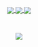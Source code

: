<!--<p align="center">
  <img align="center" src="https://github-readme-streak-stats.herokuapp.com?user=starfunkel&theme=vue-dark&hide_border=true&date_format=M%20j%5B%2C%20Y%5D" alt="My github stats" />
</p><br><br><br><br><br>
-->

 <p align="center">
<a href="https://github.com/starfunkel/get-adinfo">
  <img align="center" src="https://denvercoder1-github-readme-stats.vercel.app/api/pin/?username=starfunkel&repo=get-adinfo&title_color=fff&icon_color=f9f9f9&text_color=9f9f9f&bg_color=151515" />

<a href="https://github.com/starfunkel/Starfunkels-Chainsaw-Repo">
  <img align="center" src="https://denvercoder1-github-readme-stats.vercel.app/api/pin/?username=starfunkel&repo=Starfunkels-Chainsaw-Repo&title_color=fff&icon_color=f9f9f9&text_color=9f9f9f&bg_color=151515" />

<a href="https://github.com/starfunkel/fine_arts">
  <img align="center" src="https://denvercoder1-github-readme-stats.vercel.app/api/pin/?username=starfunkel&repo=fine_arts&title_color=fff&icon_color=f9f9f9&text_color=9f9f9f&bg_color=151515" />

</a></p><br>


<p align="center">
  <img src="https://raw.githubusercontent.com/catppuccin/catppuccin/main/assets/footers/gray0_ctp_on_line.svg?sanitize=true">
</p>
<!--
**starfunkel/starfunkel** is a ✨ _special_ ✨ repository because its `README.md` (this file) appears on your GitHub profile.

Here are some ideas to get you started:

- 🔭 I’m currently working on ...
- 🌱 I’m currently learning ...
- 👯 I’m looking to collaborate on ...
- 🤔 I’m looking for help with ...
- 💬 Ask me about ...
- 📫 How to reach me: ...
- 😄 Pronouns: ...
- ⚡ Fun fact: ...
-->
